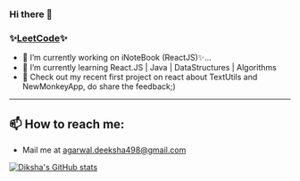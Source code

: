 ### Hi there 👋

<!-- **deekshagg/deekshagg** is a ✨ _special_ ✨ repository because its `README.md` (this file) appears on your GitHub profile. -->

<!-- Here are some ideas to get you started: -->
### ✨[**LeetCode**](https://leetcode.com/deekshagg/)✨

  - 🔭 I’m currently working on iNoteBook (ReactJS)✨...
  - 🌱 I’m currently learning React.JS | Java | DataStructures | Algorithms
  - 💬 Check out my recent first project on react about TextUtils and NewMonkeyApp, do share the feedback;)

---

## 📫 How to reach me: 
  - Mail me at agarwal.deeksha498@gmail.com




<!-- - 👯 I’m looking to collaborate on to Study Together -->
<!-- - 🤔 I’m looking for help with ... -->
  

<!-- - 😄 Pronouns: ... -->
<!-- - ⚡ Fun fact: ... -->

[![Diksha's GitHub stats](https://github-readme-stats.vercel.app/api?username=deekshagg)](https://github.com/deekshagg/github-readme-stats)
